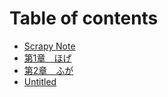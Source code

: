 # Table of contents

* [Scrapy Note](README.md)
* [第1章　ほげ](chapter01.md)
* [第2章　ふが](chapter02.md)
* [Untitled](chapter03.md)

